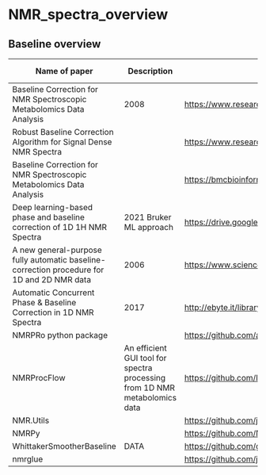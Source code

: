 # NMR_spectra_overview

## Baseline overview

| Name of paper | Description | Link | Key words |
| ------------- | ----------- | ---- | --------- |
| Baseline Correction for NMR Spectroscopic Metabolomics Data Analysis | 2008 | https://www.researchgate.net/publication/23134878_Baseline_Correction_for_NMR_Spectroscopic_Metabolomics_Data_Analysis |  |
| Robust Baseline Correction Algorithm for Signal Dense NMR Spectra |  | https://www.researchgate.net/publication/6275365_Robust_Baseline_Correction_Algorithm_for_Signal_Dense_NMR_Spectra |  |
| Baseline Correction for NMR Spectroscopic Metabolomics Data Analysis |  | https://bmcbioinformatics.biomedcentral.com/articles/10.1186/1471-2105-9-324 | |
| Deep learning-based phase and baseline correction of 1D 1H NMR Spectra | 2021 Bruker ML approach | https://drive.google.com/file/d/1wBh4XmgGW4zn2_VgtRWOUwPYU62uS_QZ/view?usp=sharing |  |
| A new general-purpose fully automatic baseline-correction procedure for 1D and 2D NMR data | 2006 | https://www.sciencedirect.com/science/article/abs/pii/S1090780706002266 ||
| Automatic Concurrent Phase & Baseline Correction in 1D NMR Spectra | 2017 | http://ebyte.it/library/posters/Poster_2017_PcBc_SMASH.html ||
| NMRPRo python package |  | https://github.com/ahmohamed/nmrpro | repository |
| NMRProcFlow|An efficient GUI tool for spectra processing from 1D NMR metabolomics data | https://github.com/INRA/NMRProcFlow | repository |
| NMR.Utils || https://github.com/jmstrat/NMR.Utils | repository |
| NMRPy || https://github.com/NMRPy/nmrpy ||
| WhittakerSmootherBaseline | DATA | https://github.com/galenreed/WhittakerSmootherBaseline | repository |
| nmrglue || https://github.com/jjhelmus/nmrglue/ | rep |
